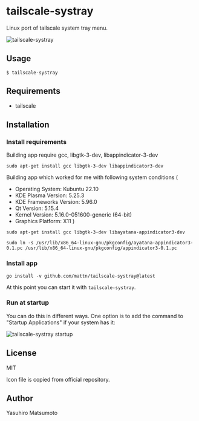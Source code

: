 # tailscale-systray

Linux port of tailscale system tray menu.

![tailscale-systray](/screenshot.png)

## Usage

```
$ tailscale-systray
```

## Requirements

* tailscale

## Installation

### Install requirements

Building app require gcc, libgtk-3-dev, libappindicator-3-dev

```
sudo apt-get install gcc libgtk-3-dev libappindicator3-dev
```
Building app which worked for me with following system conditions
  (
  - Operating System: Kubuntu 22.10
  - KDE Plasma Version: 5.25.3
  - KDE Frameworks Version: 5.96.0
  - Qt Version: 5.15.4
  - Kernel Version: 5.16.0-051600-generic (64-bit)
  - Graphics Platform: X11
  ) 

```
sudo apt-get install gcc libgtk-3-dev libayatana-appindicator3-dev

sudo ln -s /usr/lib/x86_64-linux-gnu/pkgconfig/ayatana-appindicator3-0.1.pc /usr/lib/x86_64-linux-gnu/pkgconfig/appindicator3-0.1.pc
```

### Install app

```
go install -v github.com/mattn/tailscale-systray@latest
```

At this point you can start it with `tailscale-systray`.

### Run at startup

You can do this in different ways. One option is to add the command to "Startup Applications" if your system has it:

![tailscale-systray startup](/screenshot_startup.png)

## License

MIT

Icon file is copied from official repository.

## Author

Yasuhiro Matsumoto
